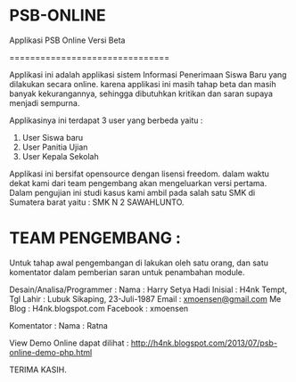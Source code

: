 PSB-ONLINE
==========

Applikasi PSB Online Versi Beta

===============================

Applikasi ini adalah applikasi sistem Informasi Penerimaan Siswa Baru yang dilakukan secara online.
karena applikasi ini masih tahap beta dan masih banyak kekurangannya, sehingga dibutuhkan 
kritikan dan saran supaya menjadi sempurna.

Applikasinya ini terdapat 3 user yang berbeda yaitu :
1. User Siswa baru
2. User Panitia Ujian
3. User Kepala Sekolah

Applikasi ini bersifat opensource dengan lisensi freedom. dalam waktu dekat kami dari team pengembang akan mengeluarkan
versi pertama. Dalam pengujian ini studi kasus kami ambil pada salah satu SMK di Sumatera barat yaitu :
SMK N 2 SAWAHLUNTO. 

TEAM PENGEMBANG :
=================
Untuk tahap awal pengembangan di lakukan oleh satu orang, dan satu komentator dalam pemberian saran untuk penambahan 
module.

Desain/Analisa/Programmer :
Nama : Harry Setya Hadi
Inisial : H4nk
Tempt, Tgl Lahir : Lubuk Sikaping, 23-Juli-1987
Email : xmoensen@gmail.com
Me Blog : H4nk.blogspot.com
Facebook : xmoensen

Komentator :
Nama : Ratna

View Demo Online dapat dilihat : 
http://h4nk.blogspot.com/2013/07/psb-online-demo-php.html

TERIMA KASIH.
